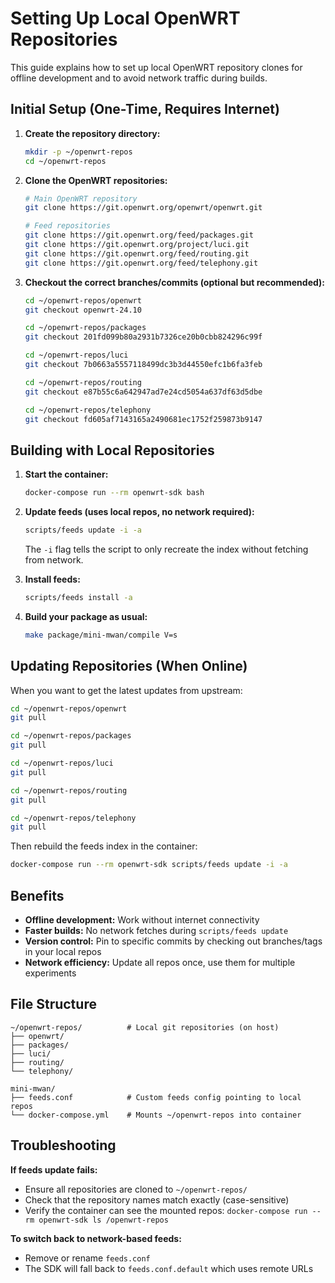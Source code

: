 # Setting Up Local OpenWRT Repositories

This guide explains how to set up local OpenWRT repository clones for offline development and to avoid network traffic during builds.

## Initial Setup (One-Time, Requires Internet)

1. **Create the repository directory:**
   ```bash
   mkdir -p ~/openwrt-repos
   cd ~/openwrt-repos
   ```

2. **Clone the OpenWRT repositories:**
   ```bash
   # Main OpenWRT repository
   git clone https://git.openwrt.org/openwrt/openwrt.git

   # Feed repositories
   git clone https://git.openwrt.org/feed/packages.git
   git clone https://git.openwrt.org/project/luci.git
   git clone https://git.openwrt.org/feed/routing.git
   git clone https://git.openwrt.org/feed/telephony.git
   ```

3. **Checkout the correct branches/commits (optional but recommended):**
   ```bash
   cd ~/openwrt-repos/openwrt
   git checkout openwrt-24.10

   cd ~/openwrt-repos/packages
   git checkout 201fd099b80a2931b7326ce20b0cbb824296c99f

   cd ~/openwrt-repos/luci
   git checkout 7b0663a5557118499dc3b3d44550efc1b6fa3feb

   cd ~/openwrt-repos/routing
   git checkout e87b55c6a642947ad7e24cd5054a637df63d5dbe

   cd ~/openwrt-repos/telephony
   git checkout fd605af7143165a2490681ec1752f259873b9147
   ```

## Building with Local Repositories

1. **Start the container:**
   ```bash
   docker-compose run --rm openwrt-sdk bash
   ```

2. **Update feeds (uses local repos, no network required):**
   ```bash
   scripts/feeds update -i -a
   ```

   The `-i` flag tells the script to only recreate the index without fetching from network.

3. **Install feeds:**
   ```bash
   scripts/feeds install -a
   ```

4. **Build your package as usual:**
   ```bash
   make package/mini-mwan/compile V=s
   ```

## Updating Repositories (When Online)

When you want to get the latest updates from upstream:

```bash
cd ~/openwrt-repos/openwrt
git pull

cd ~/openwrt-repos/packages
git pull

cd ~/openwrt-repos/luci
git pull

cd ~/openwrt-repos/routing
git pull

cd ~/openwrt-repos/telephony
git pull
```

Then rebuild the feeds index in the container:
```bash
docker-compose run --rm openwrt-sdk scripts/feeds update -i -a
```

## Benefits

- **Offline development:** Work without internet connectivity
- **Faster builds:** No network fetches during `scripts/feeds update`
- **Version control:** Pin to specific commits by checking out branches/tags in your local repos
- **Network efficiency:** Update all repos once, use them for multiple experiments

## File Structure

```
~/openwrt-repos/          # Local git repositories (on host)
├── openwrt/
├── packages/
├── luci/
├── routing/
└── telephony/

mini-mwan/
├── feeds.conf            # Custom feeds config pointing to local repos
└── docker-compose.yml    # Mounts ~/openwrt-repos into container
```

## Troubleshooting

**If feeds update fails:**
- Ensure all repositories are cloned to `~/openwrt-repos/`
- Check that the repository names match exactly (case-sensitive)
- Verify the container can see the mounted repos: `docker-compose run --rm openwrt-sdk ls /openwrt-repos`

**To switch back to network-based feeds:**
- Remove or rename `feeds.conf`
- The SDK will fall back to `feeds.conf.default` which uses remote URLs
